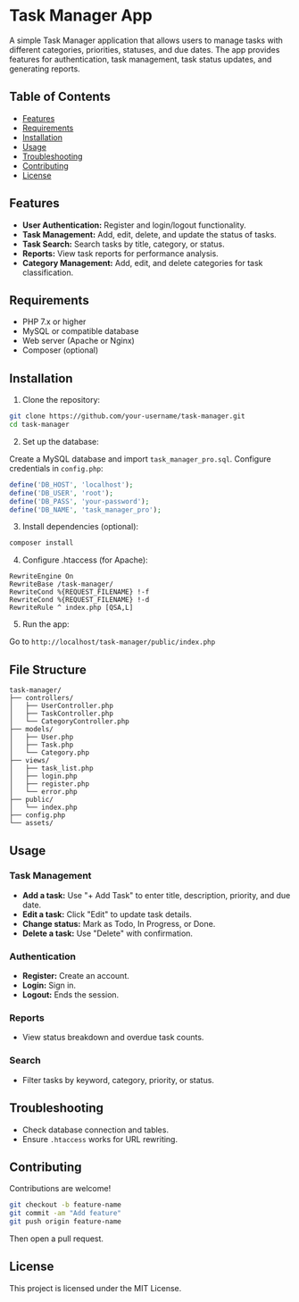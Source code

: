 # Task Manager App

A simple Task Manager application that allows users to manage tasks with different categories, priorities, statuses, and due dates. The app provides features for authentication, task management, task status updates, and generating reports.

## Table of Contents

- [Features](#features)
- [Requirements](#requirements)
- [Installation](#installation)
- [Usage](#usage)
- [Troubleshooting](#troubleshooting)
- [Contributing](#contributing)
- [License](#license)

## Features

- **User Authentication:** Register and login/logout functionality.
- **Task Management:** Add, edit, delete, and update the status of tasks.
- **Task Search:** Search tasks by title, category, or status.
- **Reports:** View task reports for performance analysis.
- **Category Management:** Add, edit, and delete categories for task classification.

## Requirements

- PHP 7.x or higher
- MySQL or compatible database
- Web server (Apache or Nginx)
- Composer (optional)

## Installation

1. Clone the repository:

```bash
git clone https://github.com/your-username/task-manager.git
cd task-manager
```

2. Set up the database:

Create a MySQL database and import `task_manager_pro.sql`. Configure credentials in `config.php`:

```php
define('DB_HOST', 'localhost');
define('DB_USER', 'root');
define('DB_PASS', 'your-password');
define('DB_NAME', 'task_manager_pro');
```

3. Install dependencies (optional):

```bash
composer install
```

4. Configure .htaccess (for Apache):

```
RewriteEngine On
RewriteBase /task-manager/
RewriteCond %{REQUEST_FILENAME} !-f
RewriteCond %{REQUEST_FILENAME} !-d
RewriteRule ^ index.php [QSA,L]
```

5. Run the app:

Go to `http://localhost/task-manager/public/index.php`

## File Structure

```
task-manager/
├── controllers/
│   ├── UserController.php
│   ├── TaskController.php
│   └── CategoryController.php
├── models/
│   ├── User.php
│   ├── Task.php
│   └── Category.php
├── views/
│   ├── task_list.php
│   ├── login.php
│   ├── register.php
│   └── error.php
├── public/
│   └── index.php
├── config.php
└── assets/
```

## Usage

### Task Management

- **Add a task:** Use "+ Add Task" to enter title, description, priority, and due date.
- **Edit a task:** Click "Edit" to update task details.
- **Change status:** Mark as Todo, In Progress, or Done.
- **Delete a task:** Use "Delete" with confirmation.

### Authentication

- **Register:** Create an account.
- **Login:** Sign in.
- **Logout:** Ends the session.

### Reports

- View status breakdown and overdue task counts.

### Search

- Filter tasks by keyword, category, priority, or status.

## Troubleshooting

- Check database connection and tables.
- Ensure `.htaccess` works for URL rewriting.

## Contributing

Contributions are welcome!

```bash
git checkout -b feature-name
git commit -am "Add feature"
git push origin feature-name
```

Then open a pull request.

## License

This project is licensed under the MIT License.
